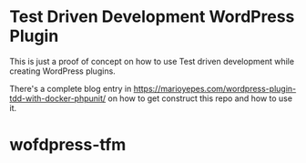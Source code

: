 # Test Driven Development WordPress Plugin

This is just a proof of concept on how to use Test driven development while creating WordPress plugins.

There's a complete blog entry in https://marioyepes.com/wordpress-plugin-tdd-with-docker-phpunit/ on how to get construct this repo and how to use it.
# wofdpress-tfm
